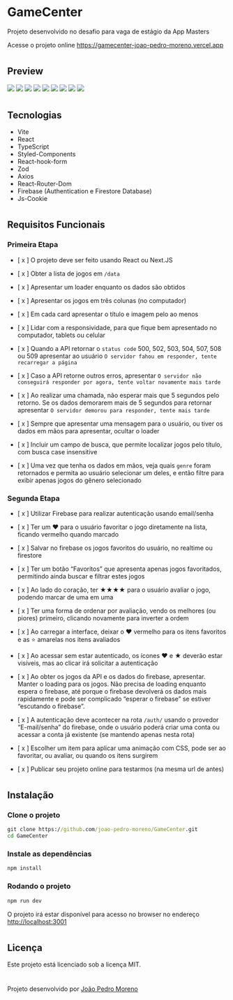 # GameCenter

Projeto desenvolvido no desafio para vaga de estágio da App Masters

Acesse o projeto online <https://gamecenter-joao-pedro-moreno.vercel.app>

#

## Preview

<img src="https://i.imgur.com/EzfRXNY.png" />
<img src="https://i.imgur.com/EaVkLeq.png" />
<img src="https://i.imgur.com/3Qh1Zo0.png" />
<img src="https://i.imgur.com/ZYGNcRs.png" />
<img src="https://i.imgur.com/FWPanHR.png" />
<img src="https://i.imgur.com/QwcM1J5.png" />
<img src="https://i.imgur.com/MHAoPL8.png" />
<img src="https://i.imgur.com/L4l9bZR.png" />
<img src="https://i.imgur.com/Q7gHvVS.png" />

#

## Tecnologias

- Vite
- React
- TypeScript
- Styled-Components
- React-hook-form
- Zod
- Axios
- React-Router-Dom
- Firebase (Authentication e Firestore Database)
- Js-Cookie

#

## Requisitos Funcionais

### Primeira Etapa

- [ x ] O projeto deve ser feito usando React ou Next.JS

- [ x ] Obter a lista de jogos em `/data`

- [ x ] Apresentar um loader enquanto os dados são obtidos

- [ x ] Apresentar os jogos em três colunas (no computador)

- [ x ] Em cada card apresentar o título e imagem pelo ao menos

- [ x ] Lidar com a responsividade, para que fique bem apresentado no computador, tablets ou celular

- [ x ] Quando a API retornar o `status code` 500, 502, 503, 504, 507, 508 ou 509 apresentar ao usuário `O servidor fahou em responder, tente recarregar a página`

- [ x ] Caso a API retorne outros erros, apresentar `O servidor não conseguirá responder por agora, tente voltar novamente mais tarde`

- [ x ] Ao realizar uma chamada, não esperar mais que 5 segundos pelo retorno. Se os dados demorarem mais de 5 segundos para retornar apresentar `O servidor demorou para responder, tente mais tarde`

- [ x ] Sempre que apresentar uma mensagem para o usuário, ou tiver os dados em mãos para apresentar, ocultar o loader

- [ x ] Incluir um campo de busca, que permite localizar jogos pelo título, com busca case insensitive

- [ x ] Uma vez que tenha os dados em mãos, veja quais `genre` foram retornados e permita ao usuário selecionar um deles, e então filtre para exibir apenas jogos do gênero selecionado

### Segunda Etapa

- [ x ] Utilizar Firebase para realizar autenticação usando email/senha

- [ x ] Ter um ❤ para o usuário favoritar o jogo diretamente na lista, ficando vermelho quando marcado

- [ x ] Salvar no firebase os jogos favoritos do usuário, no realtime ou firestore

- [ x ] Ter um botão “Favoritos” que apresenta apenas jogos favoritados, permitindo ainda buscar e filtrar estes jogos

- [ x ] Ao lado do coração, ter ★★★★ para o usuário avaliar o jogo, podendo marcar de uma em uma

- [ x ] Ter uma forma de ordenar por avaliação, vendo os melhores (ou piores) primeiro, clicando novamente para inverter a ordem

- [ x ] Ao carregar a interface, deixar o ❤️ vermelho para os itens favoritos e as ⭐️ amarelas nos itens avaliados

- [ x ] Ao acessar sem estar autenticado, os ícones ❤ e ★ deverão estar visíveis, mas ao clicar irá solicitar a autenticação

- [ x ] Ao obter os jogos da API e os dados do firebase, apresentar. Manter o loading para os jogos. Não precisa de loading enquanto espera o firebase, até porque o firebase devolverá os dados mais rapidamente e pode ser complicado “esperar o firebase” se estiver “escutando o firebase”.

- [ x ] A autenticação deve acontecer na rota `/auth/` usando o provedor “E-mail/senha” do firebase, onde o usuário poderá criar uma conta ou acessar a conta já existente (se mantendo apenas nesta rota)

- [ x ] Escolher um item para aplicar uma animação com CSS, pode ser ao favoritar, ou avaliar, ou quando os itens surgirem

- [ x ] Publicar seu projeto online para testarmos (na mesma url de antes)

#

## Instalação

### Clone o projeto

```cmd
git clone https://github.com/joao-pedro-moreno/GameCenter.git
cd GameCenter
```

### Instale as dependências

```cmd
npm install
```

### Rodando o projeto

```cmd
npm run dev
```

O projeto irá estar disponível para acesso no browser no endereço <http://localhost:3001>

#

## Licença

Este projeto está licenciado sob a licença MIT.

#

Projeto desenvolvido por <a href="https://github.com/joao-pedro-moreno">João Pedro Moreno</a>
